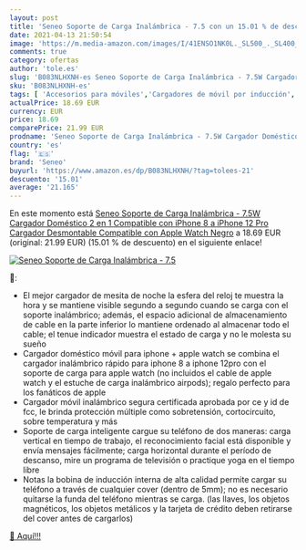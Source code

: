 ```yaml
---
layout: post
title: 'Seneo Soporte de Carga Inalámbrica - 7.5 con un 15.01 % de descuento'
date: 2021-04-13 21:50:54
image: 'https://m.media-amazon.com/images/I/41ENSO1NK0L._SL500_._SL400_.jpg'
comments: true
category: ofertas
author: 'tole.es'
slug: 'B083NLHXNH-es Seneo Soporte de Carga Inalámbrica - 7.5W Cargador...'
sku: 'B083NLHXNH-es'
tags: [ 'Accesorios para móviles','Cargadores de móvil por inducción','Cargadores para móviles','Comunicación móvil y accesorios','Electrónica','apple','iphone','seneo', ]
actualPrice: 18.69 EUR
currency: EUR
price: 18.69
comparePrice: 21.99 EUR
prodname: 'Seneo Soporte de Carga Inalámbrica - 7.5W Cargador Doméstico 2 en 1 Compatible con iPhone 8 a iPhone 12 Pro  Cargador Desmontable Compatible con Apple Watch  Negro'
country: 'es'
flag: '🇪🇸'
brand: 'Seneo'
buyurl: 'https://www.amazon.es/dp/B083NLHXNH/?tag=tolees-21'
descuento: '15.01'
average: '21.165'
---
```


En este momento está [Seneo Soporte de Carga Inalámbrica - 7.5W Cargador Doméstico 2 en 1 Compatible con iPhone 8 a iPhone 12 Pro  Cargador Desmontable Compatible con Apple Watch  Negro](https://www.amazon.es/dp/B083NLHXNH/?tag=tolees-21) a 18.69 EUR (original: 21.99 EUR) (15.01 %  de descuento) en el siguiente enlace!

[![Seneo Soporte de Carga Inalámbrica - 7.5](https://m.media-amazon.com/images/I/41ENSO1NK0L._SL500_._SL400_.jpg)](https://www.amazon.es/dp/B083NLHXNH/?tag=tolees-21)

🔎:

- El mejor cargador de mesita de noche la esfera del reloj te muestra la hora y se mantiene visible segundo a segundo cuando se carga con el soporte inalámbrico; además, el espacio adicional de almacenamiento de cable en la parte inferior lo mantiene ordenado al almacenar todo el cable; el tenue indicador muestra el estado de carga y no le molesta su sueño
- Cargador doméstico móvil para iphone + apple watch se combina el cargador inalámbrico rápido para iphone 8 a iphone 12pro con el soporte de carga para apple watch (no incluidos el cable de apple watch y el estuche de carga inalámbrico airpods); regalo perfecto para los fanáticos de apple
- Cargador móvil inalámbrico segura certificada aprobada por ce y id de fcc, le brinda protección múltiple como sobretensión, cortocircuito, sobre temperatura y más
- Soporte de carga inteligente cargue su teléfono de dos maneras: carga vertical en tiempo de trabajo, el reconocimiento facial está disponible y envía mensajes fácilmente; carga horizontal durante el período de descanso, mire un programa de televisión o practique yoga en el tiempo libre
- Notas la bobina de inducción interna de alta calidad permite cargar su teléfono a través de cualquier cover (dentro de 5mm); no es necesario quitarse la funda del teléfono mientras se carga. (las llaves, los objetos magnéticos, los objetos metálicos y la tarjeta de crédito deben retirarse del cover antes de cargarlos)

[🛒 Aquí!!!](https://www.amazon.es/dp/B083NLHXNH/?tag=tolees-21)
